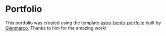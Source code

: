 # Portfolio

This portfolio was created using the template [astro-bento-portfolio](https://github.com/Ladvace/astro-bento-portfolio) built by [Gianmarco](https://github.com/Ladvace). Thanks to him for the amazing work!
